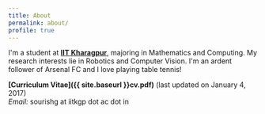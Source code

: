 ```yaml
---
title: About
permalink: about/
profile: true
---
```



I'm a student at **[IIT Kharagpur](http://www.iitkgp.ac.in)**, majoring in Mathematics and Computing. My research interests lie in Robotics and Computer Vision. I'm an ardent follower of Arsenal FC and I love playing table tennis!

**[Curriculum Vitae]({{ site.baseurl }}cv.pdf)** (last updated on January 4, 2017)<br>
*Email:* sourishg at iitkgp dot ac dot in
